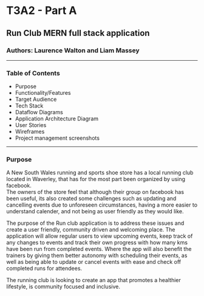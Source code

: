 # T3A2 - Part A

## Run Club MERN full stack application

### Authors: Laurence Walton and Liam Massey

***

### Table of Contents

- Purpose
- Functionality/Features
- Target Audience
- Tech Stack
- Dataflow Diagrams
- Application Architecture Diagram
- User Stories
- Wireframes
- Project management screenshots

***

### Purpose

A New South Wales running and sports shoe store has a local running club located in Waverley, that has for the most part been organized by using facebook.  
The owners of the store feel that although their group on facebook has been useful, its also created some challenges such as updating and cancelling events due to unforeseen circumstances, having a more easier to understand calender, and not being as user friendly as they would like.  

The purpose of the Run club application is to address these issues and create a user friendly, community driven and welcoming place. The application will allow regular users to view upcoming events, keep track of any changes to events and track their own progress with how many kms have been run from completed events. Where the app will also benefit the trainers by giving them better autonomy with scheduling their events, as well as being able to update or cancel events with ease and check off completed runs for attendees.  

The running club is looking to create an app that promotes a healthier lifestyle, is community focused and inclusive.
